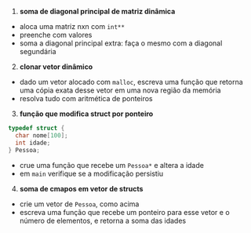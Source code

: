 1. **soma de diagonal principal de matriz dinâmica**
* aloca uma matriz nxn com `int**`
* preenche com valores
* soma a diagonal principal
extra: faça o mesmo com a diagonal segundária

2. **clonar vetor dinâmico**
* dado um vetor alocado com `malloc`, escreva uma função que retorna uma cópia exata desse vetor em uma nova região da memória
* resolva tudo com aritmética de ponteiros

3. **função que modifica struct por ponteiro**
```c
typedef struct {
  char nome[100];
  int idade;
} Pessoa;
```
* crue uma função que recebe um `Pessoa*` e altera a idade 
* em `main` verifique se a modificação persistiu

4. **soma de cmapos em vetor de structs**
* crie um vetor de `Pessoa`, como acima
* escreva uma função que recebe um ponteiro para esse vetor e o número de elementos, e retorna a soma das idades
